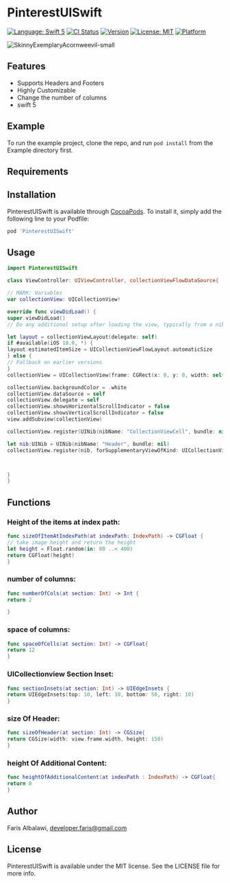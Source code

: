 # PinterestUISwift

[![Language: Swift 5](https://img.shields.io/badge/language-swift%205-f48041.svg?style=flat)](https://developer.apple.com/swift)
[![CI Status](https://img.shields.io/travis/farisalbalawi/PinterestUISwift.svg?style=flat)](https://travis-ci.org/farisalbalawi/PinterestUISwift)
[![Version](https://img.shields.io/cocoapods/v/PinterestUISwift.svg?style=flat)](https://cocoapods.org/pods/PinterestUISwift)
[![License: MIT](https://img.shields.io/cocoapods/l/PinterestUISwift.svg?style=flat)](https://cocoapods.org/pods/PinterestUISwift)
[![Platform](https://img.shields.io/cocoapods/p/PinterestUISwift.svg?style=flat)](https://cocoapods.org/pods/PinterestUISwift)


![SkinnyExemplaryAcornweevil-small](https://user-images.githubusercontent.com/18473439/57951109-2d8bdd80-78b7-11e9-9abc-502323121f4f.gif)


## Features 
- Supports Headers and Footers
- Highly Customizable
- Change the number of columns
-  swift 5

## Example

To run the example project, clone the repo, and run `pod install` from the Example directory first.

## Requirements

## Installation

PinterestUISwift is available through [CocoaPods](https://cocoapods.org/pods/PinterestUISwift). To install
it, simply add the following line to your Podfile:

```ruby
pod 'PinterestUISwift'
```

## Usage

```swift
import PinterestUISwift

class ViewController: UIViewController, collectionViewFlowDataSource{

// MARK: Variables
var collectionView: UICollectionView!

override func viewDidLoad() {
super.viewDidLoad()
// Do any additional setup after loading the view, typically from a nib.

let layout = collectionViewLayout(delegate: self)
if #available(iOS 10.0, *) {
layout.estimatedItemSize = UICollectionViewFlowLayout.automaticSize
} else {
// Fallback on earlier versions
}
collectionView = UICollectionView(frame: CGRect(x: 0, y: 0, width: self.view.frame.width, height:self.view.frame.height), collectionViewLayout: layout)

collectionView.backgroundColor = .white
collectionView.dataSource = self
collectionView.delegate = self
collectionView.showsHorizontalScrollIndicator = false
collectionView.showsVerticalScrollIndicator = false
view.addSubview(collectionView)

collectionView.register(UINib(nibName: "CollectionViewCell", bundle: nil), forCellWithReuseIdentifier: "CollectionViewCell")

let nib:UINib = UINib(nibName: "Header", bundle: nil)
collectionView.register(nib, forSupplementaryViewOfKind: UICollectionView.elementKindSectionHeader, withReuseIdentifier: "Header")



}
}
```
## Functions
### Height of the items at index path:
```swift
func sizeOfItemAtIndexPath(at indexPath: IndexPath) -> CGFloat {
// take image height and return the height
let height = Float.random(in: 80 ..< 400)
return CGFloat(height)
}
```  
### number of columns: 
```swift
func numberOfCols(at section: Int) -> Int {
return 2

}
```

### space of columns: 
```swift
func spaceOfCells(at section: Int) -> CGFloat{
return 12
}
```

### UICollectionview Section Inset: 
```swift
func sectionInsets(at section: Int) -> UIEdgeInsets {
return UIEdgeInsets(top: 10, left: 10, bottom: 50, right: 10)
}
```
### size Of Header: 
```swift
func sizeOfHeader(at section: Int) -> CGSize{
return CGSize(width: view.frame.width, height: 150)
}
```
### height Of Additional Content: 
```swift
func heightOfAdditionalContent(at indexPath : IndexPath) -> CGFloat{
return 0
}
```


## Author

Faris Albalawi, developer.faris@gmail.com

## License

PinterestUISwift is available under the MIT license. See the LICENSE file for more info.
